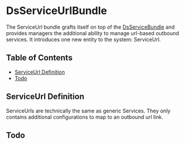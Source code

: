 # DsServiceUrlBundle

The ServiceUrl bundle grafts itself on top of the [DsServiceBundle](../ServiceBundle) and provides managers the additional ability to manage url-based outbound services. It introduces one new entity to the system: ServiceUrl.

## Table of Contents

- [ServiceUrl Definition](#serviceurl-definition)
- [Todo](#todo)

## ServiceUrl Definition

ServiceUrls are technically the same as generic Services. They only contains additional configurations to map to an outbound url link.

## Todo

